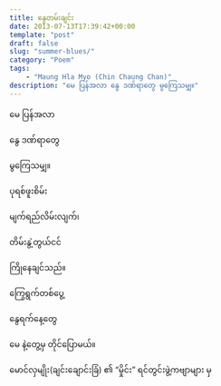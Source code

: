 ```yaml
---
title: နွေတမ်းချင်း
date: 2013-07-13T17:39:42+00:00
template: "post"  
draft: false  
slug: "summer-blues/"  
category: "Poem"
tags:
    - "Maung Hla Myo (Chin Chaung Chan)"
description: "မေ ပြန်အလာ နွေ ဒဏ်ရာတွေ မွကြေသမျှ။"
---
```

မေ ပြန်အလာ
  
နွေ ဒဏ်ရာတွေ
  
မွကြေသမျှ။

ပုရစ်ဖူးစိမ်း
  
မျက်ရည်လိမ်းလျက်၊
  
တိမ်းနွဲ့တွယ်ငင်
  
ကြိုနေချင်သည်။

ကြွေရွက်တစ်ပွေ့
  
နွေရက်နေ့တွေ
  
မေ နဲ့တွေ့မှ တိုင်ပြောမယ်။

မောင်လှမျိုး(ချင်းချောင်းခြံ) ၏ “မှိုင်း” ရင်တွင်းဖွဲ့ကဗျာများ မှ